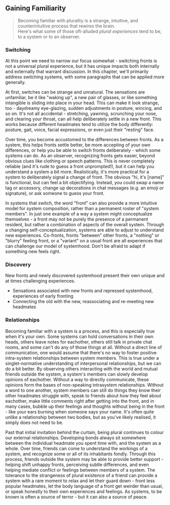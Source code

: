 ## Gaining Familiarity

> Becoming familiar with plurality is a strange, intuitive, and counterintuitive process that rewires the brain.<br/>
> Here's what some of those oft-alluded _plural experiences_ tend to be, to a system or to an observer.

### Switching

At this point we need to narrow our focus somewhat - switching fronts is not a universal plural experience, but it has unique impacts both internally and externally that warrant discussion.
In this chapter, we'll primarily address switching systems, with some paragraphs that can be applied more generally.

At first, switches can be strange and unnatural.
The sensations are unfamiliar, be it like "waking up", a new pair of glasses, or like something intangible is sliding into place in your head.
This can make it look strange, too - daydreamy eye-glazing, sudden adjustments in posture, wincing, and so on. 
It's not all accidental - stretching, yawning, scrunching your nose, and clearing your throat, can all help deliberately settle in a new front.
This works because different headmates tend to utilize the body differently: posture, gait, voice, facial expressions, or even just their "resting" face.

Over time, you become accustomed to the differences between fronts.
As a system, this helps fronts settle better, be more accepting of your own differences, or help you be able to switch fronts deliberately - which some systems can do.
As an observer, recognizing fronts gets easier, beyond obvious clues like clothing or speech patterns.
This is never completely reliable (and it's rude to guess a front unprompted!), but it can help you understand a system a bit more. 
Realistically, it's more practical for a system to deliberately signal a change of front.
The obvious "hi, it's [name]" is functional, but can feel a bit objectifying.
Instead, you could swap a name tag or accessory, change up decorations in chat messages (e.g. an emoji or signature), or ask someone to guess your front.

In systems that switch, the word "front" can also provide a more intuitive model for system composition, rather than a permanent roster of "system members".
In just one example of a way a system might conceptualize themselves - a front may not be purely the presence of a permanent resident, but rather a combination of aspects of the overall system.
Through a changing self-conceptualization, systems are able to adjust to understand new experiences. 
Co-fronts, fronts "between" other fronts, a "nothing" or "blurry" feeling front, or a "variant" on a usual front are all experiences that can challenge our model of systemhood. Don't be afraid to adapt if something new feels right.

### Discovery

New fronts and newly discovered systemhood present their own unique and at times challenging experiences.

- Sensations associated with new fronts and repressed systemhood, experiences of early fronting
- Connecting the old with the new, reassociating and re-meeting new headmates

### Relationships

Becoming familiar with a system is a process, and this is especially true when it's your own.
Some systems can hold conversations in their own heads, others leave notes for eachother, others still talk in private chat rooms, and some can't do any of those things at all.
Without a direct line of communication, one would assume that there's no way to foster positive intra-system relationships between system members.
This is true under a singlet-normative understanding of interpersonal relationships, but we can do a bit better.
By observing others interacting with the world and mutual friends outside the system, a system's members can slowly develop opinions of eachother.
Without a way to directly communicate, these opinions form the bases of non-speaking intrasystem relationships.
Without a word to one another, system members can still do things they know their other headmates struggle with, speak to friends about how they feel about eachother, make little comments right after getting into the front, and in many cases, bubble up their feelings and thoughts without being in the front - like your ears burning when someone says your name.
It's often quite unlike a relationship between two bodies, but as you've likely realised, it simply does not need to be.

Past that initial invitation behind the curtain, being plural continues to colour our external relationships.
Developing bonds always sit somewhere between the individual headmate you spent time with, and the system as a whole.
Over time, friends can come to understand the workings of a system, and recognize some or all of its inhabitants fondly.
Through this process, friends outside the system may be able to provide better support - helping shift unhappy fronts, perceiving subtle differences, and even helping mediate conflict or feelings between members of a system.
The tolerance to the strangeness of plural existence of a friend can provide a system with a rare moment to relax and let their guard down - front less popular headmates, let the body language of a front get weirder than usual, or speak honestly to their own experiences and feelings.
As systems, to be known is often a source of terror - but it can also a source of peace.
